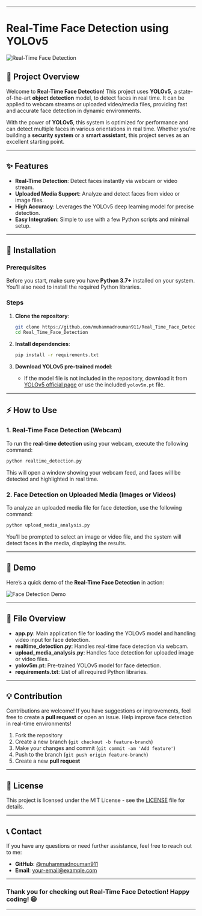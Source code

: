 
---

# Real-Time Face Detection using YOLOv5

![Real-Time Face Detection](https://user-images.githubusercontent.com/your-image-link.png)

## 🚀 Project Overview

Welcome to **Real-Time Face Detection**! This project uses **YOLOv5**, a state-of-the-art **object detection** model, to detect faces in real time. It can be applied to webcam streams or uploaded video/media files, providing fast and accurate face detection in dynamic environments.

With the power of **YOLOv5**, this system is optimized for performance and can detect multiple faces in various orientations in real time. Whether you're building a **security system** or a **smart assistant**, this project serves as an excellent starting point.

---

## ✨ Features

- **Real-Time Detection**: Detect faces instantly via webcam or video stream.
- **Uploaded Media Support**: Analyze and detect faces from video or image files.
- **High Accuracy**: Leverages the YOLOv5 deep learning model for precise detection.
- **Easy Integration**: Simple to use with a few Python scripts and minimal setup.

---

## 🔧 Installation

### Prerequisites

Before you start, make sure you have **Python 3.7+** installed on your system. You’ll also need to install the required Python libraries.

### Steps

1. **Clone the repository**:
   ```bash
   git clone https://github.com/muhammadnouman911/Real_Time_Face_Detection.git
   cd Real_Time_Face_Detection
   ```

2. **Install dependencies**:
   ```bash
   pip install -r requirements.txt
   ```

3. **Download YOLOv5 pre-trained model**:
   - If the model file is not included in the repository, download it from [YOLOv5 official page](https://github.com/ultralytics/yolov5) or use the included `yolov5m.pt` file.

---

## ⚡ How to Use

### 1. **Real-Time Face Detection (Webcam)**

To run the **real-time detection** using your webcam, execute the following command:

```bash
python realtime_detection.py
```

This will open a window showing your webcam feed, and faces will be detected and highlighted in real time.

### 2. **Face Detection on Uploaded Media (Images or Videos)**

To analyze an uploaded media file for face detection, use the following command:

```bash
python upload_media_analysis.py
```

You’ll be prompted to select an image or video file, and the system will detect faces in the media, displaying the results.

---

## 🎥 Demo

Here’s a quick demo of the **Real-Time Face Detection** in action:

![Face Detection Demo](https://user-images.githubusercontent.com/your-video-link.gif)

---

## 📂 File Overview

- **app.py**: Main application file for loading the YOLOv5 model and handling video input for face detection.
- **realtime_detection.py**: Handles real-time face detection via webcam.
- **upload_media_analysis.py**: Handles face detection for uploaded image or video files.
- **yolov5m.pt**: Pre-trained YOLOv5 model for face detection.
- **requirements.txt**: List of all required Python libraries.

---

## 💡 Contribution

Contributions are welcome! If you have suggestions or improvements, feel free to create a **pull request** or open an issue. Help improve face detection in real-time environments!

1. Fork the repository
2. Create a new branch (`git checkout -b feature-branch`)
3. Make your changes and commit (`git commit -am 'Add feature'`)
4. Push to the branch (`git push origin feature-branch`)
5. Create a new **pull request**

---

## 📝 License

This project is licensed under the MIT License - see the [LICENSE](LICENSE) file for details.

---

## 📞 Contact

If you have any questions or need further assistance, feel free to reach out to me:

- **GitHub**: [@muhammadnouman911](https://github.com/muhammadnouman911)
- **Email**: [your-email@example.com](mailto:your-email@example.com)

---

### Thank you for checking out **Real-Time Face Detection**! Happy coding! 😄

---
